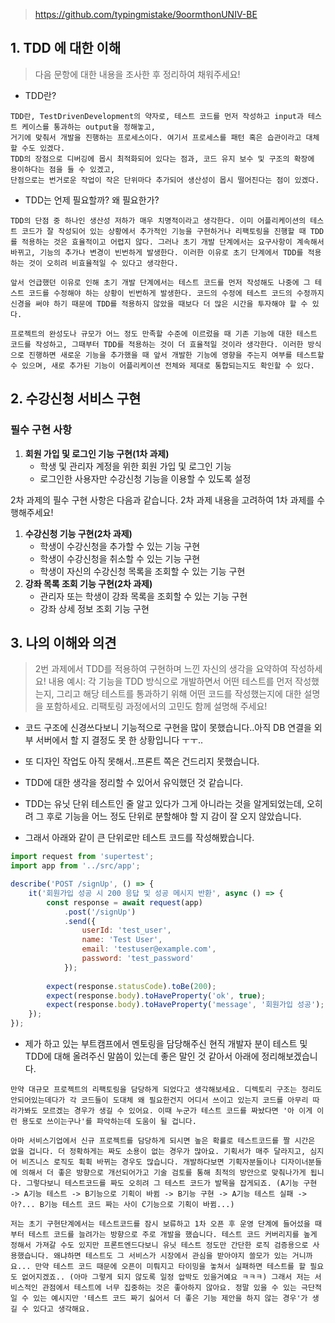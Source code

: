 > https://github.com/typingmistake/9oormthonUNIV-BE

## 1. TDD 에 대한 이해
> 다음 문항에 대한 내용을 조사한 후 정리하여 채워주세요!
- TDD란?
```
TDD란, TestDrivenDevelopment의 약자로, 테스트 코드를 먼저 작성하고 input과 테스트 케이스를 통과하는 output을 정해놓고,
거기에 맞춰서 개발을 진행하는 프로세스이다. 여기서 프로세스를 패턴 혹은 습관이라고 대체 할 수도 있겠다.
TDD의 장점으로 디버깅에 몹시 최적화되어 있다는 점과, 코드 유지 보수 및 구조의 확장에 용이하다는 점을 들 수 있겠고,
단점으로는 번거로운 작업이 작은 단위마다 추가되어 생산성이 몹시 떨어진다는 점이 있겠다.
```
- TDD는 언제 필요할까? 왜 필요한가?
```
TDD의 단점 중 하나인 생산성 저하가 매우 치명적이라고 생각한다. 이미 어플리케이션의 테스트 코드가 잘 작성되어 있는 상황에서 추가적인 기능을 구현하거나 리팩토링을 진행할 때 TDD를 적용하는 것은 효율적이고 어렵지 않다. 그러나 초기 개발 단계에서는 요구사항이 계속해서 바뀌고, 기능의 추가나 변경이 빈번하게 발생한다. 이러한 이유로 초기 단계에서 TDD를 적용하는 것이 오히려 비효율적일 수 있다고 생각한다.

앞서 언급했던 이유로 인해 초기 개발 단계에서는 테스트 코드를 먼저 작성해도 나중에 그 테스트 코드를 수정해야 하는 상황이 빈번하게 발생한다. 코드의 수정에 테스트 코드의 수정까지 신경을 써야 하기 때문에 TDD를 적용하지 않았을 때보다 더 많은 시간을 투자해야 할 수 있다.

프로젝트의 완성도나 규모가 어느 정도 만족할 수준에 이르렀을 때 기존 기능에 대한 테스트 코드를 작성하고, 그때부터 TDD를 적용하는 것이 더 효율적일 것이라 생각한다. 이러한 방식으로 진행하면 새로운 기능을 추가했을 때 앞서 개발한 기능에 영향을 주는지 여부를 테스트할 수 있으며, 새로 추가된 기능이 어플리케이션 전체와 제대로 통합되는지도 확인할 수 있다.

```

## 2. 수강신청 서비스 구현
### **필수 구현 사항**
1. **회원 가입 및 로그인 기능 구현(1차 과제)**
    - 학생 및 관리자 계정을 위한 회원 가입 및 로그인 기능
    - 로그인한 사용자만 수강신청 기능을 이용할 수 있도록 설정

2차 과제의 필수 구현 사항은 다음과 같습니다. 2차 과제 내용을 고려하여 1차 과제를 수행해주세요!
1. **수강신청 기능 구현(2차 과제)**
    - 학생이 수강신청을 추가할 수 있는 기능 구현
    - 학생이 수강신청을 취소할 수 있는 기능 구현
    - 학생이 자신의 수강신청 목록을 조회할 수 있는 기능 구현
2. **강좌 목록 조회 기능 구현(2차 과제)**
    - 관리자 또는 학생이 강좌 목록을 조회할 수 있는 기능 구현
    - 강좌 상세 정보 조회 기능 구현

## 3. 나의 이해와 의견
> 2번 과제에서 TDD를 적용하여 구현하며 느낀 자신의 생각을 요약하여 작성하세요!
내용 예시: 각 기능을 TDD 방식으로 개발하면서 어떤 테스트를 먼저 작성했는지, 그리고 해당 테스트를 통과하기 위해 어떤 코드를 작성했는지에 대한 설명을 포함하세요. 리팩토링 과정에서의 고민도 함께 설명해 주세요!

+ 코드 구조에 신경쓰다보니 기능적으로 구현을 많이 못했습니다..아직 DB 연결을 외부 서버에서 할 지 결정도 못 한 상황입니다 ㅜㅜ..
+ 또 디자인 작업도 아직 못해서..프론트 쪽은 건드리지 못했습니다.

+ TDD에 대한 생각을 정리할 수 있어서 유익했던 것 같습니다.
+ TDD는 유닛 단위 테스트인 줄 알고 있다가 그게 아니라는 것을 알게되었는데, 오히려 그 후로 기능을 어느 정도 단위로 분할해야 할 지 감이 잘 오지 않았습니다.
+ 그래서 아래와 같이 큰 단위로만 테스트 코드를 작성해봤습니다.
```js
import request from 'supertest';
import app from '../src/app';

describe('POST /signUp', () => {
    it('회원가입 성공 시 200 응답 및 성공 메시지 반환', async () => {
        const response = await request(app)
            .post('/signUp')
            .send({
                userId: 'test_user',
                name: 'Test User',
                email: 'testuser@example.com',
                password: 'test_password'
            });
        
        expect(response.statusCode).toBe(200);
        expect(response.body).toHaveProperty('ok', true);
        expect(response.body).toHaveProperty('message', '회원가입 성공');
    });
});
```
+ 제가 하고 있는 부트캠프에서 멘토링을 담당해주신 현직 개발자 분이 테스트 및 TDD에 대해 올려주신 말씀이 있는데 좋은 말인 것 같아서 아래에 정리해보겠습니다.

```
만약 대규모 프로젝트의 리팩토링을 담당하게 되었다고 생각해보세요. 디렉토리 구조는 정리도 안되어있는데다가 각 코드들이 도대체 왜 필요한건지 어디서 쓰이고 있는지 코드를 아무리 따라가봐도 모르겠는 경우가 생길 수 있어요. 이때 누군가 테스트 코드를 짜놨다면 '아 이게 이런 용도로 쓰이는구나'를 파악하는데 도움이 될 겁니다.
```
```
아마 서비스기업에서 신규 프로젝트를 담당하게 되시면 높은 확률로 테스트코드를 짤 시간은 없을 겁니다. 더 정확하게는 짜도 소용이 없는 경우가 많아요. 기획서가 매주 달라지고, 심지어 비즈니스 로직도 휙휙 바뀌는 경우도 많습니다. 개발하다보면 기획자분들이나 디자이너분들에 의해서 더 좋은 방향으로 개선되어가고 기술 검토를 통해 최적의 방안으로 맞춰나가게 됩니다. 그렇다보니 테스트코드를 짜도 오히려 그 테스트 코드가 발목을 잡게되죠. (A기능 구현 -> A기능 테스트 -> B기능으로 기획이 바뀜 -> B기능 구현 -> A기능 테스트 실패 -> 아?... B기능 테스트 코드 짜는 사이 C기능으로 기획이 바뀜...)
```
```
저는 초기 구현단계에서는 테스트코드를 잠시 보류하고 1차 오픈 후 운영 단계에 들어섰을 때부터 테스트 코드를 늘려가는 방향으로 주로 개발을 했습니다. 테스트 코드 커버리지를 높게 정해서 가져갈 수도 있지만 프론트엔드다보니 유닛 테스트 정도만 간단한 로직 검증용으로 사용했습니다. 왜냐하면 테스트도 그 서비스가 시장에서 관심을 받아야지 쓸모가 있는 거니까요... 만약 테스트 코드 때문에 오픈이 미뤄지고 타이밍을 놓쳐서 실패하면 테스트를 할 필요도 없어지겠죠.. (아마 그렇게 되지 않도록 일정 압박도 있을거예요 ㅋㅋㅋ) 그래서 저는 서비스적인 관점에서 테스트에 너무 집중하는 것은 좋아하지 않아요. 정말 있을 수 있는 극단적일 수 있는 예시지만 '테스트 코드 짜기 싫어서 더 좋은 기능 제안을 하지 않는 경우'가 생길 수 있다고 생각해요.
```